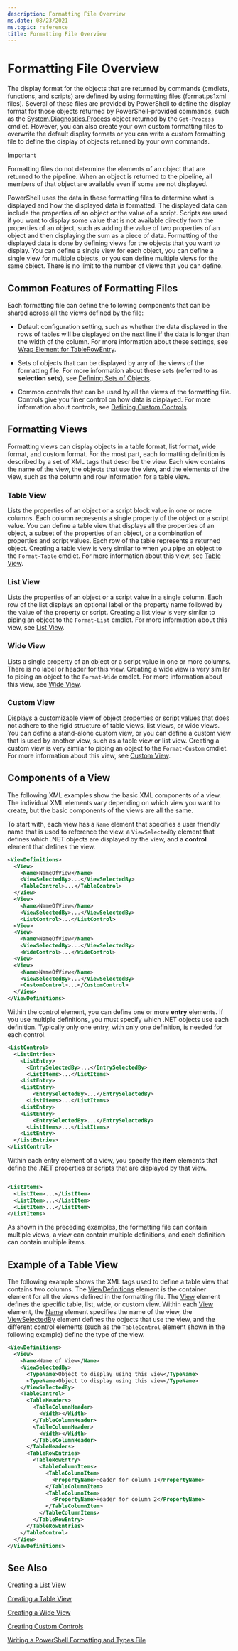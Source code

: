 ```yaml
---
description: Formatting File Overview
ms.date: 08/23/2021
ms.topic: reference
title: Formatting File Overview
---
```

# Formatting File Overview

The display format for the objects that are returned by commands (cmdlets, functions, and scripts)
are defined by using formatting files (format.ps1xml files). Several of these files are provided by
PowerShell to define the display format for those objects returned by PowerShell-provided commands,
such as the [System.Diagnostics.Process](/dotnet/api/System.Diagnostics.Process) object returned by
the `Get-Process` cmdlet. However, you can also create your own custom formatting files to overwrite
the default display formats or you can write a custom formatting file to define the display of
objects returned by your own commands.

> [!IMPORTANT]
> Formatting files do not determine the elements of an object that are returned to the pipeline.
> When an object is returned to the pipeline, all members of that object are available even if some
> are not displayed.

PowerShell uses the data in these formatting files to determine what is displayed and how the
displayed data is formatted. The displayed data can include the properties of an object or the value
of a script. Scripts are used if you want to display some value that is not available directly from
the properties of an object, such as adding the value of two properties of an object and then
displaying the sum as a piece of data. Formatting of the displayed data is done by defining views
for the objects that you want to display. You can define a single view for each object, you can
define a single view for multiple objects, or you can define multiple views for the same object.
There is no limit to the number of views that you can define.

## Common Features of Formatting Files

Each formatting file can define the following components that can be shared across all the views
defined by the file:

- Default configuration setting, such as whether the data displayed in the rows of tables will be
  displayed on the next line if the data is longer than the width of the column. For more
  information about these settings, see
  [Wrap Element for TableRowEntry](./wrap-element-for-tablerowentry-for-tablecontrol-format.md).

- Sets of objects that can be displayed by any of the views of the formatting file. For more
  information about these sets (referred to as **selection sets**), see
  [Defining Sets of Objects](./defining-selection-sets.md).

- Common controls that can be used by all the views of the formatting file. Controls give you finer
  control on how data is displayed. For more information about controls, see
  [Defining Custom Controls](./creating-custom-controls.md).

## Formatting Views

Formatting views can display objects in a table format, list format, wide format, and custom format.
For the most part, each formatting definition is described by a set of XML tags that describe the
view. Each view contains the name of the view, the objects that use the view, and the elements of
the view, such as the column and row information for a table view.

### Table View

Lists the properties of an object or a script block value in one or more columns. Each
column represents a single property of the object or a script value. You can define a table view
that displays all the properties of an object, a subset of the properties of an object, or a
combination of properties and script values. Each row of the table represents a returned object.
Creating a table view is very similar to when you pipe an object to the `Format-Table` cmdlet. For
more information about this view, see [Table View](./creating-a-table-view.md).

### List View

Lists the properties of an object or a script value in a single column. Each row of the
list displays an optional label or the property name followed by the value of the property or
script. Creating a list view is very similar to piping an object to the `Format-List` cmdlet. For
more information about this view, see [List View](./creating-a-list-view.md).

### Wide View

Lists a single property of an object or a script value in one or more columns. There is no label or
header for this view. Creating a wide view is very similar to piping an object to the `Format-Wide`
cmdlet. For more information about this view, see [Wide View](./creating-a-wide-view.md).

### Custom View

Displays a customizable view of object properties or script values that does not adhere to the rigid
structure of table views, list views, or wide views. You can define a stand-alone custom view, or
you can define a custom view that is used by another view, such as a table view or list view.
Creating a custom view is very similar to piping an object to the `Format-Custom` cmdlet. For more
information about this view, see [Custom View](./creating-custom-controls.md).

## Components of a View

The following XML examples show the basic XML components of a view. The individual XML elements vary
depending on which view you want to create, but the basic components of the views are all the same.

To start with, each view has a `Name` element that specifies a user friendly name that is used to
reference the view. a `ViewSelectedBy` element that defines which .NET objects are displayed by the
view, and a **control** element that defines the view.

```xml
<ViewDefinitions>
  <View>
    <Name>NameOfView</Name>
    <ViewSelectedBy>...</ViewSelectedBy>
    <TableControl>...</TableControl>
  </View>
  <View>
    <Name>NameOfView</Name>
    <ViewSelectedBy>...</ViewSelectedBy>
    <ListControl>...</ListControl>
  <View>
  <View>
    <Name>NameOfView</Name>
    <ViewSelectedBy>...</ViewSelectedBy>
    <WideControl>...</WideControl>
  <View>
  <View>
    <Name>NameOfView</Name>
    <ViewSelectedBy>...</ViewSelectedBy>
    <CustomControl>...</CustomControl>
  </View>
</ViewDefinitions>

```

Within the control element, you can define one or more **entry** elements. If you use multiple
definitions, you must specify which .NET objects use each definition. Typically only one entry, with
only one definition, is needed for each control.

```xml
<ListControl>
  <ListEntries>
    <ListEntry>
      <EntrySelectedBy>...</EntrySelectedBy>
      <ListItems>...</ListItems>
    <ListEntry>
    <ListEntry>
        <EntrySelectedBy>...</EntrySelectedBy>
      <ListItems>...</ListItems>
    <ListEntry>
    <ListEntry>
        <EntrySelectedBy>...</EntrySelectedBy>
      <ListItems>...</ListItems>
    <ListEntry>
  </ListEntries>
</ListControl>

```

Within each entry element of a view, you specify the **item** elements that define the .NET
properties or scripts that are displayed by that view.

```xml

<ListItems>
  <ListItem>...</ListItem>
  <ListItem>...</ListItem>
  <ListItem>...</ListItem>
</ListItems>

```

As shown in the preceding examples, the formatting file can contain multiple views, a view can
contain multiple definitions, and each definition can contain multiple items.

## Example of a Table View

The following example shows the XML tags used to define a table view that contains two columns. The [ViewDefinitions](./viewdefinitions-element-format.md)
element is the container element for all the views defined in the formatting file. The [View](./view-element-format.md)
element defines the specific table, list, wide, or custom view. Within each [View](./view-element-format.md)
element, the [Name](./name-element-for-view-format.md) element specifies the name of the view, the [ViewSelectedBy](./viewselectedby-element-format.md)
element defines the objects that use the view, and the different control elements (such as the
`TableControl` element shown in the following example) define the type of the view.

```xml
<ViewDefinitions>
  <View>
    <Name>Name of View</Name>
    <ViewSelectedBy>
      <TypeName>Object to display using this view</TypeName>
      <TypeName>Object to display using this view</TypeName>
    </ViewSelectedBy>
    <TableControl>
      <TableHeaders>
        <TableColumnHeader>
          <Width></Width>
        </TableColumnHeader>
        <TableColumnHeader>
          <Width></Width>
        </TableColumnHeader>
      </TableHeaders>
      <TableRowEntries>
        <TableRowEntry>
          <TableColumnItems>
            <TableColumnItem>
              <PropertyName>Header for column 1</PropertyName>
            </TableColumnItem>
            <TableColumnItem>
              <PropertyName>Header for column 2</PropertyName>
            </TableColumnItem>
          </TableColumnItems>
        </TableRowEntry>
      </TableRowEntries>
    </TableControl>
  </View>
</ViewDefinitions>

```

## See Also

[Creating a List View](./creating-a-list-view.md)

[Creating a Table View](./creating-a-table-view.md)

[Creating a Wide View](./creating-a-wide-view.md)

[Creating Custom Controls](./creating-custom-controls.md)

[Writing a PowerShell Formatting and Types File](./writing-a-powershell-formatting-file.md)
